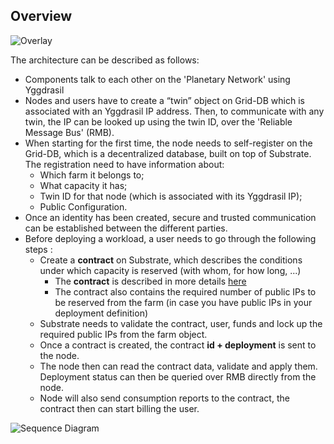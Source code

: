 ## Overview

![Overlay](img/grid3_overlay.jpg)

The architecture can be described as follows:

- Components talk to each other on the 'Planetary Network' using Yggdrasil
- Nodes and users have to create a “twin” object on Grid-DB which is associated with an Yggdrasil IP address. Then, to communicate with any twin, the IP can be looked up using the twin ID, over the 'Reliable Message Bus' (RMB).
- When starting for the first time, the node needs to self-register on the Grid-DB, which is a decentralized database, built on top of Substrate. The registration need to have information about:
  - Which farm it belongs to;
  - What capacity it has;
  - Twin ID for that node (which is associated with its Yggdrasil IP);
  - Public Configuration.
- Once an identity has been created, secure and trusted communication can be established between the different parties.
- Before deploying a workload, a user needs to go through the following steps :
  - Create a **contract** on Substrate, which describes the conditions under which capacity is reserved (with whom, for how long, ...)
    - The **contract** is described in more details [here](contract)
    - The contract also contains the required number of public IPs to be reserved from the farm (in case you have public IPs in your deployment definition)
  - Substrate needs to validate the contract, user, funds and lock up the required public IPs from the farm object.
  - Once a contract is created, the contract **id + deployment** is sent to the node.
  - The node then can read the contract data, validate and apply them. Deployment status can then be queried over RMB directly from the node.
  - Node will also send consumption reports to the contract, the contract then can start billing the user.

![Sequence Diagram](img/sequence.jpg)
